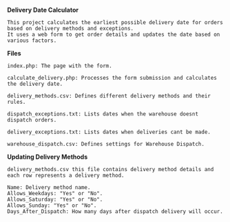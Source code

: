 **Delivery Date Calculator**

    This project calculates the earliest possible delivery date for orders based on delivery methods and exceptions. 
    It uses a web form to get order details and updates the date based on various factors.

**Files**
    
    index.php: The page with the form.
    
    calculate_delivery.php: Processes the form submission and calculates the delivery date.
    
    delivery_methods.csv: Defines different delivery methods and their rules.
    
    dispatch_exceptions.txt: Lists dates when the warehouse doesnt dispatch orders.
    
    delivery_exceptions.txt: Lists dates when deliveries cant be made.

    warehouse_dispatch.csv: Defines settings for Warehouse Dispatch.

**Updating Delivery Methods**

    delivery_methods.csv this file contains delivery method details and each row represents a delivery method. 

    Name: Delivery method name.
    Allows_Weekdays: "Yes" or "No".
    Allows_Saturday: "Yes" or "No".
    Allows_Sunday: "Yes" or "No".
    Days_After_Dispatch: How many days after dispatch delivery will occur.

